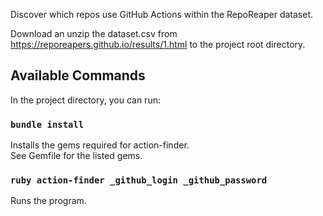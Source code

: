 Discover which repos use GitHub Actions within the RepoReaper dataset.<br />

Download an unzip the dataset.csv from https://reporeapers.github.io/results/1.html to the project root directory.

## Available Commands

In the project directory, you can run:

### `bundle install`

Installs the gems required for action-finder.<br />
See Gemfile for the listed gems.

### `ruby action-finder _github_login _github_password`

Runs the program.
